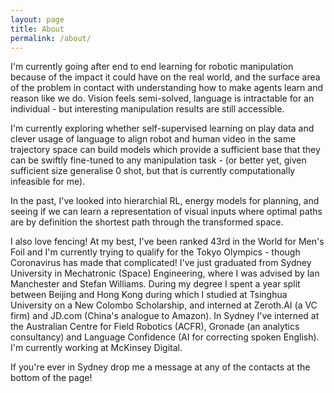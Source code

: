 ```yaml
---
layout: page
title: About
permalink: /about/
---
```


I'm currently going after end to end learning for robotic manipulation because of the impact it could have on the real world, and the surface area of the problem in contact with understanding how to make agents learn and reason like we do. Vision feels semi-solved, language is intractable for an individual - but interesting manipulation results are still accessible. 

I'm currently exploring whether self-supervised learning on play data and clever usage of language to align robot and human video in the same trajectory space can build models which provide a sufficient base that they can be swiftly fine-tuned to any manipulation task - (or better yet, given sufficient size generalise 0 shot, but that is currently computationally infeasible for me). 

In the past, I've looked into hierarchial RL, energy models for planning, and seeing if we can learn a representation of visual inputs where optimal paths are by definition the shortest path through the transformed space. 

I also love fencing! At my best, I've been ranked 43rd in the World for Men's Foil and I'm currently trying to qualify for the Tokyo Olympics - though Coronavirus has made that complicated! I've just graduated from Sydney University in Mechatronic (Space) Engineering, where I was advised by Ian Manchester and Stefan Williams. During my degree I spent a year split between Beijing and Hong Kong during which I studied at Tsinghua University on a New Colombo Scholarship, and interned at Zeroth.AI (a VC firm) and JD.com (China's analogue to Amazon). In Sydney I've interned at the Australian Centre for Field Robotics (ACFR),  Gronade (an analytics consultancy) and Language Confidence (AI for correcting spoken English). I'm currently working at McKinsey Digital. 

If you're ever in Sydney drop me a message at any of the contacts at the bottom of the page!


